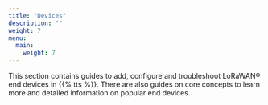 ```yaml
---
title: "Devices"
description: ""
weight: 7
menu:
  main:
    weight: 7
---
```


This section contains guides to add, configure and troubleshoot LoRaWAN® end devices in {{% tts %}}. There are also guides on core concepts to learn more and detailed information on popular end devices.
